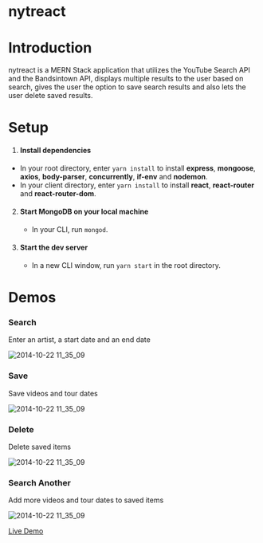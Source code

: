 # nytreact

# Introduction
nytreact is a MERN Stack application that utilizes the YouTube Search API and the Bandsintown API, displays multiple results to the user based on search, gives the user the option to save search results and also lets the user delete saved results.

# Setup
1. #### Install dependencies
  * In your root directory, enter ```yarn install``` to install **express**, **mongoose**, **axios**, **body-parser**, **concurrently**, **if-env** and **nodemon**.
  * In your client directory, enter ```yarn install``` to install **react**, **react-router** and **react-router-dom**.


2. #### Start MongoDB on your local machine
    * In your CLI, run ```mongod```.



3. #### Start the dev server
    * In a new CLI window, run ```yarn start``` in the root directory.

# Demos

### Search
Enter an artist, a start date and an end date

![2014-10-22 11_35_09](https://thumbs.gfycat.com/AptBouncyKusimanse-size_restricted.gif)

### Save
Save videos and tour dates

![2014-10-22 11_35_09](https://thumbs.gfycat.com/LightTerrificAdmiralbutterfly-size_restricted.gif)

### Delete
Delete saved items

![2014-10-22 11_35_09](https://thumbs.gfycat.com/OddFrayedDungenesscrab-size_restricted.gif)

### Search Another
Add more videos and tour dates to saved items

![2014-10-22 11_35_09](https://thumbs.gfycat.com/EquatorialThirdArizonaalligatorlizard-size_restricted.gif)



[Live Demo](https://afternoon-lake-49848.herokuapp.com/)
